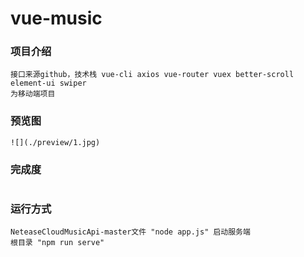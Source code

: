 # vue-music

### 项目介绍
```
接口来源github，技术栈 vue-cli axios vue-router vuex better-scroll element-ui swiper
为移动端项目
```
### 预览图
```
![](./preview/1.jpg)
```

### 完成度
```

```

### 运行方式
```
NeteaseCloudMusicApi-master文件 "node app.js" 启动服务端
根目录 "npm run serve"
```

